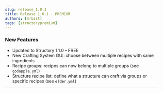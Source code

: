 ```yaml
---
slug: release_1.0.1
title: Release 1.0.1 - PREMIUM
authors: [mrbast]
tags: [structorypremium]
---
```



### New Features
- Updated to Structory 1.1.0 – FREE
- New Crafting System GUI: choose between multiple recipes with same ingredients
- Recipe groups: recipes can now belong to multiple groups (see `godapple.yml`)<!-- truncate -->
- Structure recipe list: define what a structure can craft via groups or specific recipes (see `elder.yml`)

---